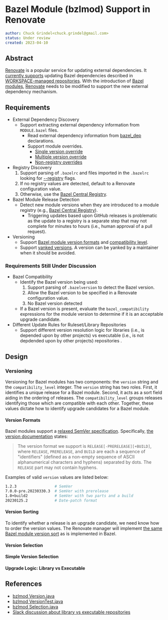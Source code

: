# Bazel Module (bzlmod) Support in Renovate

```yaml
author: Chuck Grindel<chuck.grindel@gmail.com>
status: Under review
created: 2023-04-10
```

## Abstract

[Renovate] is a popular service for updating external dependencies. It [currently supports] updating
Bazel dependencies described in [WORKSPACE-managed repositories]. With the introduction of [Bazel
modules], [Renovate] needs to be modified to support the new external dependency mechanism.

## Requirements

- External Dependency Discovery
  - Support extracting external dependency information from `MODULE.bazel` files.
    - Read external dependency information from [bazel_dep] declarations.
    - Support module overrides.
      - [Single version override]
      - [Multiple version override]
      - [Non-registry overrides]
- Registry Discovery
  1. Support parsing of `.bazelrc` and files imported in the `.bazelrc` looking for [--registry]
     flags.
  2. If no registry values are detected, default to a Renovate configuration value. 
  3. Otherwise, use the [Bazel Central Registry].
- Bazel Module Release Detection
  - Detect new module versions when they are introduced to a module registry (e.g., [Bazel Central
    Registry]).
    - Triggering updates based upon GitHub releases is problematic as the update to a registry is a
      separate step that may not complete for minutes to hours (i.e., human approval of a pull
      request).
- Versioning
  - Support [Bazel module version formats] and [compatibility level].
  - Support [yanked versions]. A version can be yanked by a maintainer when it should be avoided.

### Requirements Still Under Discussion

- Bazel Compatibility
  - Identify the Bazel version being used:
    1. Support parsing of `.bazelversion` to detect the Bazel version.
    2. Allow the Bazel version to be specified in a Renovate configuration value.
    3. No Bazel version detected
  - If a Bazel version is present, evaluate the `bazel_compatibility` expressions for the module
    version to determine if it is an acceptable upgrade candidate.
- Different Update Rules for Ruleset/Library Repositories
  - Support different version resolution logic for libraries (i.e., is depended upon by other
    projects) vs executable (i.e., is not depdended upon by other projects) repositories .


## Design

### Versioning

Versioning for Bazel modules has two components: the `version` string and the `compatibility_level`
integer. The `version` string has two roles. First, it identifies a unique release for a Bazel
module. Second, it acts as a sort field aiding in the ordering of releases. The
`compatibility_level` groups releases identifying those which are compatible with each other.
Together, these values dictate how to identify upgrade candidates for a Bazel module.

#### Version Formats

Bazel modules support a [relaxed SemVer specification]. Specifically, [the version documentation]
states:

> The version format we support is `RELEASE[-PRERELEASE][+BUILD]`, where `RELEASE`, `PRERELEASE`,
> and `BUILD` are each a sequence of "identifiers" (defined as a non-empty sequence of ASCII
> alphanumerical characters and hyphens) separated by dots. The `RELEASE` part may not contain
> hyphens.

Examples of valid `version` values are listed below:

```sh
1.2.3                 # SemVer
7.0.0-pre.20230330.3  # SemVer with prerelease
1.0+build2            # SemVer with two parts and a build
20230125.2            # Date-patch format
```

#### Version Sorting

To identify whether a release is an upgrade candidate, we need know how to order the version values.
The Renovate manager will implement [the same Bazel module version sort] as is implemented in Bazel.

#### Version Selection


#### Simple Version Selection

<!-- 
```typescript
const current = {compatibility_level: 1, version: "1.1.0"};
const available = [
    {compatibility_level: 1, version: "1.0.0"},
    {compatibility_level: 1, version: "1.1.0"},
    {compatibility_level: 1, version: "1.2.0"},
    {compatibility_level: 2, version: "2.0.0"},
];
const expected
```
-->

#### Upgrade Logic: Library vs Executable


<!-- Future Sections

### New Module Version Detection

## Implementation Details

### Renovate Versioning: `bazel_module`

### Renovate Datasource: `bazel_module_registry`

### Renovate Package Manager: `bazel_module`

-->

## References

- [bzlmod Version.java]
- [bzlmod VersionTest.java]
- [bzlmod Selection.java]
- [Slack discussion about library vs executable repositories]

<!-- LINKS -->

[--registry]: https://bazel.build/reference/command-line-reference#flag--registry
[Bazel Central Registry]: https://github.com/bazelbuild/bazel-central-registry
[Bazel module version formats]: https://bazel.build/external/module#version_format
[Bazel modules]: https://bazel.build/external/module
[Multiple version override]: https://bazel.build/external/module#multiple-version_override
[Non-registry overrides]: https://bazel.build/external/module#non-registry_overrides
[Renovate]: https://github.com/renovatebot/renovate
[Single version override]: https://bazel.build/external/module#single-version_override
[Slack discussion about library vs executable repositories]: https://bazelbuild.slack.com/archives/C014RARENH0/p1674838476782969
[WORKSPACE-managed repositories]: https://bazel.build/external/overview#workspace-system
[bazel_dep]: https://bazel.build/rules/lib/globals#bazel_dep
[bzlmod Version.java]: https://cs.opensource.google/bazel/bazel/+/master:src/main/java/com/google/devtools/build/lib/bazel/bzlmod/Version.java
[bzlmod VersionTest.java]: https://cs.opensource.google/bazel/bazel/+/master:src/test/java/com/google/devtools/build/lib/bazel/bzlmod/VersionTest.java
[bzlmod Selection.java]: https://cs.opensource.google/bazel/bazel/+/master:src/main/java/com/google/devtools/build/lib/bazel/bzlmod/Selection.java
[compatibility level]: https://bazel.build/external/module#compatibility_level
[currently supports]: https://github.com/renovatebot/renovate/tree/main/lib/modules/manager/bazel
[relaxed SemVer specification]: https://bazel.build/external/module#version_format
[the same Bazel module version sort]: https://cs.opensource.google/bazel/bazel/+/master:src/main/java/com/google/devtools/build/lib/bazel/bzlmod/Version.java
[the version documentation]: https://cs.opensource.google/bazel/bazel/+/master:src/main/java/com/google/devtools/build/lib/bazel/bzlmod/Version.java;l=34-37;bpv=0;bpt=1
[yanked versions]:https://bazel.build/external/module#yanked_versions
